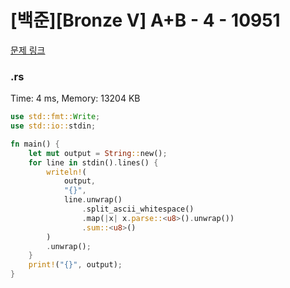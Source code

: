# [백준][Bronze V] A+B - 4 - 10951

[문제 링크](https://www.acmicpc.net/problem/10951)

### .rs

Time: 4 ms, Memory: 13204 KB 

```rs
use std::fmt::Write;
use std::io::stdin;

fn main() {
    let mut output = String::new();
    for line in stdin().lines() {
        writeln!(
            output,
            "{}",
            line.unwrap()
                .split_ascii_whitespace()
                .map(|x| x.parse::<u8>().unwrap())
                .sum::<u8>()
        )
        .unwrap();
    }
    print!("{}", output);
}

```

